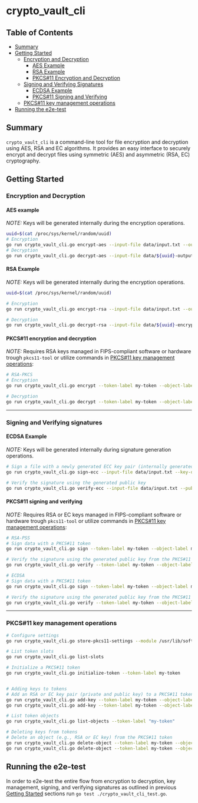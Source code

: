 # crypto_vault_cli

## Table of Contents

- [Summary](#summary)
- [Getting Started](#getting-started)
  - [Encryption and Decryption](#encryption-and-decryption)
    - [AES Example](#aes-example)
    - [RSA Example](#rsa-example)
    - [PKCS#11 Encryption and Decryption](#pkcs11-encryption-and-decryption)
  - [Signing and Verifying Signatures](#signing-and-verifying-signatures)
    - [ECDSA Example](#ecdsa-example)
    - [PKCS#11 Signing and Verifying](#pkcs11-signing-and-verifying)
  - [PKCS#11 key management operations](#pkcs11-key-management-operations)
- [Running the e2e-test](#running-the-e2e-test)


## Summary

`crypto_vault_cli` is a command-line tool for file encryption and decryption using AES, RSA and EC algorithms. It provides an easy interface to securely encrypt and decrypt files using symmetric (AES) and asymmetric (RSA, EC) cryptography.

## Getting Started

### Encryption and Decryption

#### AES example

*NOTE:* Keys will be generated internally during the encryption operations.

```sh
uuid=$(cat /proc/sys/kernel/random/uuid)
# Encryption
go run crypto_vault_cli.go encrypt-aes --input-file data/input.txt --output-file data/${uuid}-output.enc --key-size 16 --key-dir data/
# Decryption
go run crypto_vault_cli.go decrypt-aes --input-file data/${uuid}-output.enc --output-file data/${uuid}-decrypted.txt --symmetric-key <your generated symmetric key from previous encryption operation>
```

#### RSA Example

*NOTE:* Keys will be generated internally during the encryption operations.

```sh
uuid=$(cat /proc/sys/kernel/random/uuid)

# Encryption
go run crypto_vault_cli.go encrypt-rsa --input-file data/input.txt --output-file data/${uuid}-encrypted.txt --key-dir data/

# Decryption
go run crypto_vault_cli.go decrypt-rsa --input-file data/${uuid}-encrypted.txt --output-file data/${uuid}-decrypted.txt --private-key <your generated private key from previous encryption operation>
```

#### PKCS#11 encryption and decryption

*NOTE:* Requires RSA keys managed in FIPS-compliant software or hardware trough `pkcs11-tool` or utilize commands in [PKCS#11 key management operations](#pkcs11-key-management-operations):

```sh
# RSA-PKCS
# Encryption
go run crypto_vault_cli.go encrypt --token-label my-token --object-label my-rsa-key --key-type RSA --input-file data/input.txt --output-file data/encrypted-output.enc

# Decryption
go run crypto_vault_cli.go decrypt --token-label my-token --object-label my-rsa-key --key-type RSA --input-file data/encrypted-output.enc --output-file data/decrypted-output.txt
```

---

### Signing and Verifying signatures

#### ECDSA Example

*NOTE:* Keys will be generated internally during signature generation operations.

```sh
# Sign a file with a newly generated ECC key pair (internally generated)
go run crypto_vault_cli.go sign-ecc --input-file data/input.txt --key-dir data

# Verify the signature using the generated public key
go run crypto_vault_cli.go verify-ecc --input-file data/input.txt --public-key <your generated public key from previous signing operation> --signature-file <your generated signature file from previous signing operation>
```

#### PKCS#11 signing and verifying

*NOTE:* Requires RSA or EC keys managed in FIPS-compliant software or hardware trough `pkcs11-tool` or utilize commands in [PKCS#11 key management operations](#pkcs11-key-management-operations):

```sh
# RSA-PSS
# Sign data with a PKCS#11 token
go run crypto_vault_cli.go sign --token-label my-token --object-label my-rsa-key --key-type RSA --data-file data/input.txt --signature-file data/signature.sig

# Verify the signature using the generated public key from the PKCS#11 token
go run crypto_vault_cli.go verify --token-label my-token --object-label my-rsa-key --key-type RSA --data-file data/input.txt --signature-file data/signature.sig

# ECDSA
# Sign data with a PKCS#11 token
go run crypto_vault_cli.go sign --token-label my-token --object-label my-ecdsa-key --key-type ECDSA --data-file data/input.txt --signature-file data/signature.sig

# Verify the signature using the generated public key from the PKCS#11 token
go run crypto_vault_cli.go verify --token-label my-token --object-label my-ecdsa-key --key-type ECDSA --data-file data/input.txt --signature-file data/signature.sig
```

---

### PKCS#11 key management operations

```sh
# Configure settings
go run crypto_vault_cli.go store-pkcs11-settings --module /usr/lib/softhsm/libsofthsm2.so --so-pin 1234 --user-pin 5678 --slot-id "0x0"

# List token slots
go run crypto_vault_cli.go list-slots

# Initialize a PKCS#11 token
go run crypto_vault_cli.go initialize-token --token-label my-token


# Adding keys to tokens
# Add an RSA or EC key pair (private and public key) to a PKCS#11 token
go run crypto_vault_cli.go add-key --token-label my-token --object-label my-rsa-key --key-type RSA --key-size 2048
go run crypto_vault_cli.go add-key --token-label my-token --object-label my-ecdsa-key --key-type ECDSA --key-size 256

# List token objects
go run crypto_vault_cli.go list-objects --token-label "my-token"

# Deleting keys from tokens
# Delete an object (e.g., RSA or EC key) from the PKCS#11 token
go run crypto_vault_cli.go delete-object --token-label my-token --object-label my-rsa-key --object-type pubkey
go run crypto_vault_cli.go delete-object --token-label my-token --object-label my-rsa-key --object-type privkey
```

## Running the e2e-test

In order to e2e-test the entire flow from encryption to decryption, key management, signing, and verifying signatures as outlined in previous [Getting Started](#getting-started) sections run `go test ./crypto_vault_cli_test.go`.